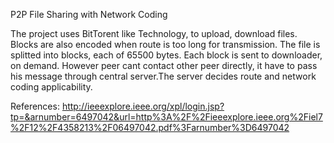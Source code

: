 P2P File Sharing with Network Coding

The project uses BitTorent like Technology, to upload, download files. Blocks are also encoded when route is too long for transmission.
The file is splitted into blocks, each of 65500 bytes. Each block is sent to downloader, on demand. However peer cant contact other peer directly, it have to pass his message through central server.The server decides route and network coding applicability.

References:
http://ieeexplore.ieee.org/xpl/login.jsp?tp=&arnumber=6497042&url=http%3A%2F%2Fieeexplore.ieee.org%2Fiel7%2F12%2F4358213%2F06497042.pdf%3Farnumber%3D6497042

